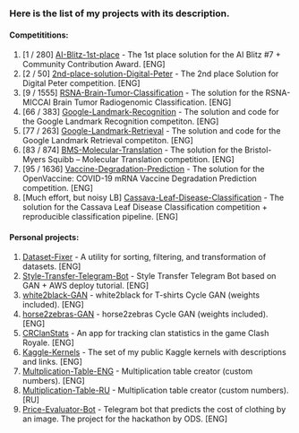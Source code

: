 ### Here is the list of my projects with its description.

#### Competititions:
1. [1 / 280] [AI-Blitz-1st-place](https://github.com/t0efL/AI-Blitz-1st-place) - The 1st place solution for the AI Blitz #7 + Community Contribution Award. [ENG]
2. [2 / 50] [2nd-place-solution-Digital-Peter](https://github.com/t0efL/2nd-place-solution-Digital-Peter) - The 2nd place Solution for Digital Peter competition. [ENG]
3. [9 / 1555] [RSNA-Brain-Tumor-Classification](https://www.kaggle.com/c/rsna-miccai-brain-tumor-radiogenomic-classification/discussion/279826#1549791) - The solution for the RSNA-MICCAI Brain Tumor Radiogenomic Classification. [ENG]
4. [66 / 383] [Google-Landmark-Recognition](https://github.com/t0efL/Kaggle-Google-Landmark) - The solution and code for the Google Landmark Recognition competiton. [ENG] 
5. [77 / 263] [Google-Landmark-Retrieval](https://github.com/t0efL/Kaggle-Google-Landmark) - The solution and code for the Google Landmark Retrieval competiton. [ENG] 
6. [83 / 874] [BMS-Molecular-Translation](https://github.com/xzcodes/BMS-Molecular-Translation) - The solution for the Bristol-Myers Squibb – Molecular Translation competition. [ENG]
7. [95 / 1636] [Vaccine-Degradation-Prediction](https://www.kaggle.com/c/stanford-covid-vaccine/discussion/189173) - The solution for the OpenVaccine: COVID-19 mRNA Vaccine Degradation Prediction competition. [ENG]
8. [Much effort, but noisy LB] [Cassava-Leaf-Disease-Classification](https://github.com/t0efL/Cassava-Leaf-Disease-Classification) - The solution for the Cassava Leaf Disease Classification competition + reproducible classification pipeline. [ENG]

#### Personal projects:
1. [Dataset-Fixer](https://github.com/t0efL/Dataset-Fixer) - A utility for sorting, filtering, and transformation of datasets. [ENG]  
2. [Style-Transfer-Telegram-Bot](https://github.com/t0efL/Style-Transfer-Telegram-Bot) - Style Transfer Telegram Bot based on GAN + AWS deploy tutorial. [ENG]  
3. [white2black-GAN](https://github.com/t0efL/white2black-GAN) - white2black for T-shirts Cycle GAN (weights included). [ENG]  
4. [horse2zebras-GAN](https://github.com/t0efL/horse2zebras-GAN) - horse2zebras Cycle GAN (weights included). [ENG]  
5. [CRClanStats](https://github.com/t0efL/CRClanStats) - An app for tracking clan statistics in the game Clash Royale. [ENG]  
6. [Kaggle-Kernels](https://github.com/t0efL/Kaggle-Kernels) - The set of my public Kaggle kernels with descriptions and links. [ENG]
7. [Multplication-Table-ENG](https://github.com/t0efL/Multplication-Table-ENG) - Multiplication table creator (custom numbers). [ENG]
8. [Multiplication-Table-RU](https://github.com/t0efL/Multiplication-Table-RU) - Multiplication table creator (custom numbers). [RU]
9. [Price-Evaluator-Bot](https://github.com/t0efL/Price-Evaluator-Bot) - Telegram bot that predicts the cost of clothing by an image. The project for the hackathon by ODS. [ENG]
